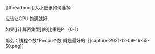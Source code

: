 [[threadpool]]大小应该如何选择


应该让CPU 跑满就好

如果[[计算密集型]]的比重是P （0-1）

那么：线程个数*P=cpu个数
就是最好的
![[capture-2021-12-09-16-55-50.png]]
